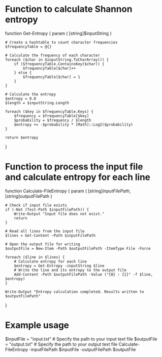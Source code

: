 # Function to calculate Shannon entropy
function Get-Entropy {
    param (
        [string]$inputString
    )

    # Create a hashtable to count character frequencies
    $frequencyTable = @{}

    # Calculate the frequency of each character
    foreach ($char in $inputString.ToCharArray()) {
        if ($frequencyTable.ContainsKey($char)) {
            $frequencyTable[$char]++
        } else {
            $frequencyTable[$char] = 1
        }
    }

    # Calculate the entropy
    $entropy = 0.0
    $length = $inputString.Length

    foreach ($key in $frequencyTable.Keys) {
        $frequency = $frequencyTable[$key]
        $probability = $frequency / $length
        $entropy += -$probability * [Math]::Log2($probability)
    }

    return $entropy
}

# Function to process the input file and calculate entropy for each line
function Calculate-FileEntropy {
    param (
        [string]$inputFilePath,
        [string]$outputFilePath
    )

    # Check if input file exists
    if (-Not (Test-Path $inputFilePath)) {
        Write-Output "Input file does not exist."
        return
    }

    # Read all lines from the input file
    $lines = Get-Content -Path $inputFilePath

    # Open the output file for writing
    $outputFile = New-Item -Path $outputFilePath -ItemType File -Force

    foreach ($line in $lines) {
        # Calculate entropy for each line
        $entropy = Get-Entropy -inputString $line
        # Write the line and its entropy to the output file
        Add-Content -Path $outputFilePath -Value ("{0} : {1}" -f $line, $entropy)
    }

    Write-Output "Entropy calculation completed. Results written to $outputFilePath"
}

# Example usage
$inputFile = "input.txt"  # Specify the path to your input text file
$outputFile = "output.txt"  # Specify the path to your output text file
Calculate-FileEntropy -inputFilePath $inputFile -outputFilePath $outputFile
